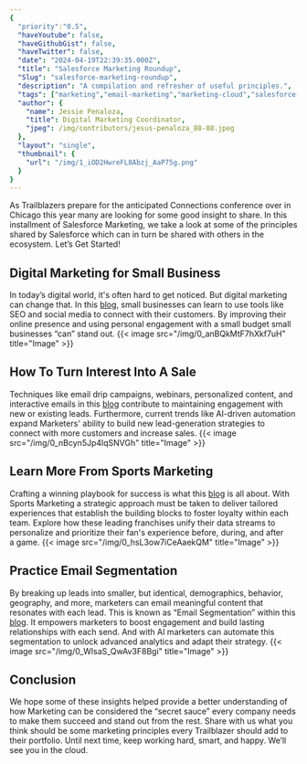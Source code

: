 ```yaml
---
{
  "priority":"0.5",
  "haveYoutube": false,
  "haveGithubGist": false,
  "haveTwitter": false,
  "date": "2024-04-19T22:39:35.000Z",
  "title": "Salesforce Marketing Roundup",
  "Slug": "salesforce-marketing-roundup",
  "description": "A compilation and refresher of useful principles.",
  "tags": ["marketing","email-marketing","marketing-cloud","salesforce-marketing","salesforce"],
  "author": {
    "name": Jessie Penaloza,
    "title": Digital Marketing Coordinator,
    "jpeg": /img/contributors/jesus-penaloza_88-88.jpeg
  },
  "layout": "single",
  "thumbnail": {
    "url": "/img/1_iOD2HwreFL8Abzj_AaP75g.png"
  }
}
---
```

As Trailblazers prepare for the anticipated Connections conference over in Chicago this year many are looking for some good insight to share. In this installment of Salesforce Marketing, we take a look at some of the principles shared by Salesforce which can in turn be shared with others in the ecosystem.
Let’s Get Started!

## Digital Marketing for Small Business

In today’s digital world, it&#39;s often hard to get noticed. But digital marketing can change that. In this [blog](https://www.salesforce.com/blog/digital-marketing-for-small-business/), small businesses can learn to use tools like SEO and social media to connect with their customers. By improving their online presence and using personal engagement with a small budget small businesses “can” stand out.
{{< image src="/img/0_anBQkMtF7hXkf7uH" title="Image" >}}


## How To Turn Interest Into A Sale

Techniques like email drip campaigns, webinars, personalized content, and interactive emails in this [blog](https://www.salesforce.com/blog/lead-generation/) contribute to maintaining engagement with new or existing leads. Furthermore, current trends like AI-driven automation expand Marketers&#39; ability to build new lead-generation strategies to connect with more customers and increase sales.
{{< image src="/img/0_nBcyn5Jp4lqSNVGh" title="Image" >}}


## Learn More From Sports Marketing

Crafting a winning playbook for success is what this [blog](https://www.salesforce.com/blog/sports-marketing/) is all about. With Sports Marketing a strategic approach must be taken to deliver tailored experiences that establish the building blocks to foster loyalty within each team. Explore how these leading franchises unify their data streams to personalize and prioritize their fan&#39;s experience before, during, and after a game.
{{< image src="/img/0_hsL3ow7iCeAaekQM" title="Image" >}}


## Practice Email Segmentation

By breaking up leads into smaller, but identical, demographics, behavior, geography, and more, marketers can email meaningful content that resonates with each lead. This is known as “Email Segmentation” within this [blog](https://www.salesforce.com/blog/email-segmentation/). It empowers marketers to boost engagement and build lasting relationships with each send. And with AI marketers can automate this segmentation to unlock advanced analytics and adapt their strategy.
{{< image src="/img/0_WlsaS_QwAv3F8Bgi" title="Image" >}}


## Conclusion

We hope some of these insights helped provide a better understanding of how Marketing can be considered the “secret sauce” every company needs to make them succeed and stand out from the rest. Share with us what you think should be some marketing principles every Trailblazer should add to their portfolio.
Until next time, keep working hard, smart, and happy. We’ll see you in the cloud.

